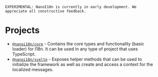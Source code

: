 
    EXPERIMENTAL: NanoI18n is currently in early development. We appreciate all constructive feedback.

# Projects

* [`@nanoi18n/core`](https://github.com/nanoi18n/nanoi18n-core) - Contains the core types and functionality (basic loader) for I18n. It can be used in any type of project that uses TypeScript.
* [`@nanoi18n/svelte`](https://github.com/nanoi18n/nanoi18n-svelte) - Exposes helper methods that can be used to initialize the framework as well as create and access a context for the localized messages.
